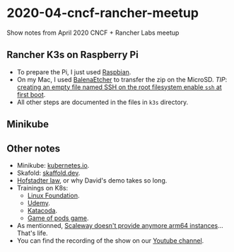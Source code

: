 # 2020-04-cncf-rancher-meetup

Show notes from April 2020 CNCF + Rancher Labs meetup

## Rancher K3s on Raspberry Pi

* To prepare the Pi, I just used [Raspbian](https://www.raspberrypi.org/downloads/).
* On my Mac, I used [BalenaEtcher](https://etcher.io/) to transfer the zip on the MicroSD. *TIP*: [creating an empty file named SSH on the root filesystem enable `ssh` at first boot](https://www.raspberrypi.org/documentation/remote-access/ssh/README.md).
* All other steps are documented in the files in `k3s` directory.

## Minikube

## Other notes

* Minikube: [kubernetes.io](https://kubernetes.io/docs/setup/learning-environment/minikube/).
* Skafold: [skaffold.dev](https://skaffold.dev/).
* [Hofstadter law](https://fr.wikipedia.org/wiki/Loi_de_Hofstadter), or why David's demo takes so long.
* Trainings on K8s:
  * [Linux Foundation](https://training.linuxfoundation.org/training/introduction-to-kubernetes/).
  * [Udemy](https://www.udemy.com/course/docker-mastery/).
  * [Katacoda](https://katacoda.com/).
  * [Game of pods game](https://kodekloud.com/p/game-of-pods-game).
* As mentionned, [Scaleway doesn't provide anymore arm64 instances](https://www.theregister.co.uk/2020/04/21/scaleway_arm64_cloud_end_of_life/)... That's life.
* You can find the recording of the show on our [Youtube channel](https://www.youtube.com/channel/UC0P65MiWcYcHJ4HgoACbLCQ).